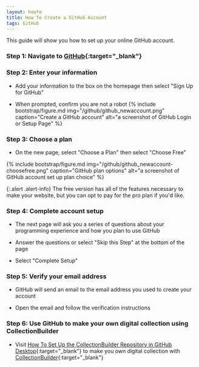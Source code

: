 ```yaml
---
layout: howto
title: How To Create a GitHub Account
tags: GitHub
---
```


This guide will show you how to set up your online GitHub account.

### Step 1: Navigate to [GitHub](https://github.com/){:target="_blank"}

### Step 2: Enter your information

- Add your information to the box on the homepage then select "Sign Up for GitHub"

- When prompted, confirm you are not a robot
{% include bootstrap/figure.md img="/github/github_newaccount.png" caption="Create a GitHub account" alt="a screenshot of GitHub Login or Setup Page" %}

### Step 3: Choose a plan

- On the new page, select "Choose a Plan" then select "Choose Free"

{% include bootstrap/figure.md img="/github/github_newaccount-choosefree.png" caption="GitHub plan options" alt="a screenshot of GitHub account set up plan choice" %}
    
{:.alert .alert-info}
The free version has all of the features necessary to make your website, but you can opt to pay for the pro plan if you'd like.

### Step 4: Complete account setup

- The next page will ask you a series of questions about your programming experience and how you plan to use GitHub

- Answer the questions or select "Skip this Step" at the bottom of the page

- Select "Complete Setup"

### Step 5: Verify your email address

- GitHub will send an email to the email address you used to create your account

- Open the email and follow the verification instructions

### Step 6: Use GitHub to make your own digital collection using CollectionBuilder

- Visit [How To Set Up the CollectionBuilder Repository in GitHub Desktop](githubdesktoprepo.html){:target="_blank"} to make you own digital collection with [CollectionBuilder](https://collectionbuilder.github.io/){:target="_blank"}

